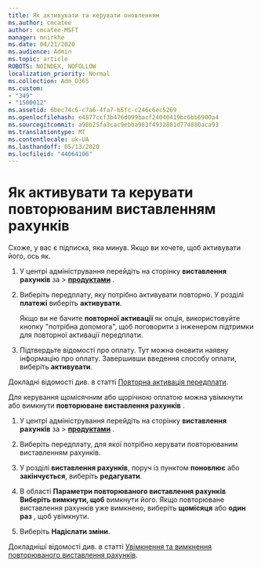 ```yaml
---
title: Як активувати та керувати оновленням
ms.author: cmcatee
author: cmcatee-MSFT
manager: mnirkhe
ms.date: 04/21/2020
ms.audience: Admin
ms.topic: article
ROBOTS: NOINDEX, NOFOLLOW
localization_priority: Normal
ms.collection: Adm_O365
ms.custom:
- "349"
- "1500012"
ms.assetid: 6bec74c6-c7a6-4fa7-b5fc-c246c6ec5269
ms.openlocfilehash: e4877ccf3b476d099bacf24040419bc6bb6900a4
ms.sourcegitcommit: a98b25fa3cac9ebba983f4932881d774880aca93
ms.translationtype: MT
ms.contentlocale: uk-UA
ms.lasthandoff: 05/13/2020
ms.locfileid: "44064106"
---
```

# <a name="how-to-reactivate-and-manage-recurring-billing"></a>Як активувати та керувати повторюваним виставленням рахунків

Схоже, у вас є підписка, яка минув. Якщо ви хочете, щоб активувати його, ось як.
  
1. У центрі адміністрування перейдіть на сторінку **виставлення рахунків** за \> **[продуктами](https://go.microsoft.com/fwlink/p/?linkid=842054)** .

2. Виберіть передплату, яку потрібно активувати повторно. У розділі **платежі** виберіть **активувати**.

    Якщо ви не бачите **повторної активації** як опція, використовуйте кнопку "потрібна допомога", щоб поговорити з інженером підтримки для повторної активації передплати.

3. Підтвердьте відомості про оплату. Тут можна оновити наявну інформацію про оплату. Завершивши введення способу оплати, виберіть **активувати**.

Докладні відомості див. в статті [Повторна активація передплати](https://docs.microsoft.com//office365/admin/subscriptions-and-billing/reactivate-your-subscription). 

Для керування щомісячним або щорічною оплатою можна увімкнути або вимкнути **повторюване виставлення рахунків** .
  
1. У центрі адміністрування перейдіть на сторінку **виставлення рахунків** за \> **[продуктами](https://go.microsoft.com/fwlink/p/?linkid=842054)** .

2. Виберіть передплату, для якої потрібно керувати повторюваним виставленням рахунків.

3. У розділі **виставлення рахунків**, поруч із пунктом **поновлює** або **закінчується**, виберіть **редагувати**.

4. В області **Параметри повторюваного виставлення рахунків** **Виберіть вимкнути, щоб** вимкнути його. Якщо повторюване виставлення рахунків уже вимкнено, виберіть **щомісяця** або **один раз** , щоб увімкнути.

5. Виберіть **Надіслати зміни**.

Докладніші відомості див. в статті [Увімкнення та вимкнення повторюваного виставлення рахунків](https://docs.microsoft.com/office365/admin/subscriptions-and-billing/renew-your-subscription#turn-recurring-billing-off-or-on).